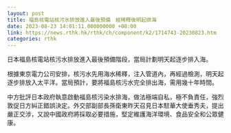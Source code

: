 ```yaml
---
layout: post
title: 福島核電站核污水排放進入最後預備　經稀釋後明起排海
date: 2023-08-23 14:01:11.000000000 +08:00
link: https://news.rthk.hk/rthk/ch/component/k2/1714743-20230823.htm
categories: rthk
---
```


日本福島核電站核污水排放進入最後預備階段，當局計劃明天起逐步排入海。

根據東京電力公司安排，核污水先用海水稀釋，注入管道內，再經過檢測，明天起逐步排放入太平洋。當局預計，要將福島核污水完全排出海，需用幾十年時間。

中方批評日本政府執意啟動福島核污染水排海，做法極端自私，極不負責任，強烈敦促日方糾正錯誤決定。外交部副部長孫衛東昨天召見日本駐華大使垂秀夫，提出嚴正交涉，又說中國政府將採取必要措施，堅定維護海洋環境、食品安全和公眾健康。
